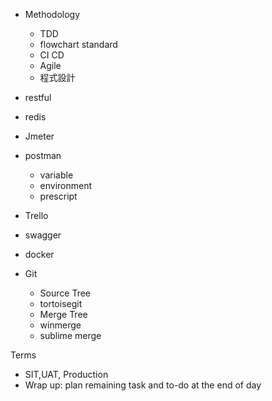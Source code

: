  
- Methodology
	- TDD
	-  flowchart standard
	-  CI CD
	-  Agile
	-  程式設計

- restful
- redis
- Jmeter
- postman
    - variable
    - environment
    - prescript
- Trello
- swagger
- docker


- Git
	- Source Tree
	- tortoisegit
	- Merge Tree
	- winmerge
	- sublime merge


Terms
-   SIT,UAT, Production
-   Wrap up: plan remaining task and to-do at the end of day